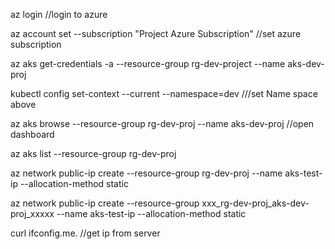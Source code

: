 az login
//login to azure

az account set --subscription "Project Azure Subscription"
//set azure subscription

az aks get-credentials -a --resource-group rg-dev-project --name aks-dev-proj

kubectl config set-context --current --namespace=dev
///set Name space above 

az aks browse --resource-group rg-dev-proj --name aks-dev-proj
//open dashboard

az aks list --resource-group rg-dev-proj

az network public-ip create  --resource-group rg-dev-proj  --name aks-test-ip  --allocation-method static

az network public-ip create  --resource-group xxx_rg-dev-proj_aks-dev-proj_xxxxx  --name aks-test-ip  --allocation-method static

curl ifconfig.me. //get ip from server
